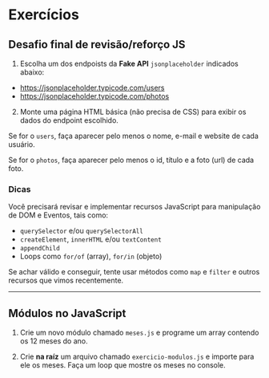 # Exercícios

## Desafio final de revisão/reforço JS

1. Escolha um dos endpoists da **Fake API** `jsonplaceholder` indicados abaixo:

- https://jsonplaceholder.typicode.com/users
- https://jsonplaceholder.typicode.com/photos

2. Monte uma página HTML básica (não precisa de CSS) para exibir os dados do endpoint escolhido.

Se for o `users`, faça aparecer pelo menos o nome, e-mail e website de cada usuário.

Se for o `photos`, faça aparecer pelo menos o id, título e a foto (url) de cada foto.

### Dicas

Você precisará revisar e implementar recursos JavaScript para manipulação de DOM e Eventos, tais como:

- `querySelector` e/ou `querySelectorAll`
- `createElement`, `innerHTML` e/ou `textContent`
- `appendChild`
- Loops como `for/of` (array), `for/in` (objeto)

Se achar válido e conseguir, tente usar métodos como `map` e `filter` e outros recursos que vimos recentemente.

---

## Módulos no JavaScript

1. Crie um novo módulo chamado `meses.js` e programe um array contendo os 12 meses do ano.

2. Crie **na raíz** um arquivo chamado `exercicio-modulos.js` e importe para ele os meses. Faça um loop que mostre os meses no console.